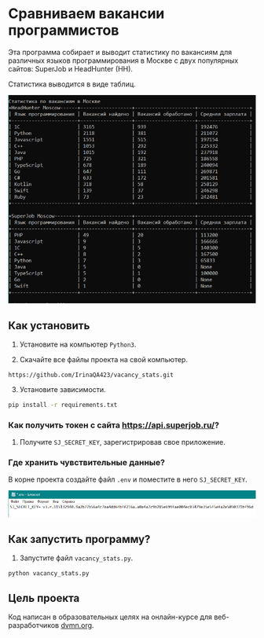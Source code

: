 # Сравниваем вакансии программистов

Эта программа собирает и выводит статистику по вакансиям для различных языков программирования в Москве с двух популярных сайтов: SuperJob и HeadHunter (HH).

Статистика выводится  в  виде  таблиц.

![](https://github.com/IrinaQA423/gists1/blob/main/Screenshot_25.png?raw=true)

## Как установить

1. Установите на компьютер `Python3`.

2. Скачайте все файлы проекта на свой компьютер.

```
https://github.com/IrinaQA423/vacancy_stats.git
```

3. Установите зависимости.

```sh
pip install -r requirements.txt
```

### Как получить токен с сайта https://api.superjob.ru/?

1. Получите `SJ_SECRET_KEY`, зарегистрировав свое  приложение.

### Где  хранить чувствительные данные?

В корне проекта создайте файл `.env` и поместите в него `SJ_SECRET_KEY`.

![](https://github.com/IrinaQA423/gists1/blob/main/Screenshot_24.png?raw=true)

## Как запустить  программу?

1. Запустите файл `vacancy_stats.py`.

```sh
python vacancy_stats.py 
```

## Цель проекта

Код написан в образовательных целях на онлайн-курсе для веб-разработчиков [dvmn.org](https://dvmn.org).

